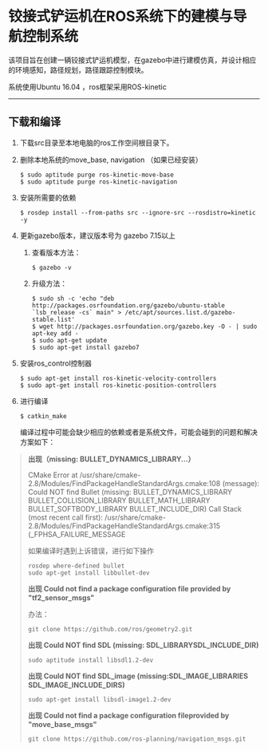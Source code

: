 # 铰接式铲运机在ROS系统下的建模与导航控制系统

该项目旨在创建一辆铰接式铲运机模型，在gazebo中进行建模仿真，并设计相应的环境感知，路径规划，路径跟踪控制模块。

系统使用Ubuntu 16.04 ，ros框架采用ROS-kinetic

---

## 下载和编译

1. 下载src目录至本地电脑的ros工作空间根目录下。

2. 删除本地系统的move_base, navigation （如果已经安装）

   ``` shell
   $ sudo aptitude purge ros-kinetic-move-base
   $ sudo aptitude purge ros-kinetic-navigation
   ```

   

3. 安装所需要的依赖

   ```shell
   $ rosdep install --from-paths src --ignore-src --rosdistro=kinetic -y
   ```

4. 更新gazebo版本，建议版本号为 gazebo 7.15以上

   1. 查看版本方法：

      ```shell
      $ gazebo -v
      ```

   2. 升级方法：

      ```shell
      $ sudo sh -c 'echo "deb http://packages.osrfoundation.org/gazebo/ubuntu-stable `lsb_release -cs` main" > /etc/apt/sources.list.d/gazebo-stable.list'
      $ wget http://packages.osrfoundation.org/gazebo.key -O - | sudo apt-key add -
      $ sudo apt-get update
      $ sudo apt-get install gazebo7
      ```

5. 安装ros_control控制器

   ```shell
   $ sudo apt-get install ros-kinetic-velocity-controllers 
   $ sudo apt-get install ros-kinetic-position-controllers 
   ```

6. 进行编译 

   ```shell
   $ catkin_make
   ```

   编译过程中可能会缺少相应的依赖或者是系统文件，可能会碰到的问题和解决方案如下：

   >
>
   >**出现（missing: BULLET_DYNAMICS_LIBRARY...）**
   >
   >CMake Error at /usr/share/cmake-2.8/Modules/FindPackageHandleStandardArgs.cmake:108 (message):
   >Could NOT find Bullet (missing: BULLET_DYNAMICS_LIBRARY
   >BULLET_COLLISION_LIBRARY BULLET_MATH_LIBRARY BULLET_SOFTBODY_LIBRARY
   >BULLET_INCLUDE_DIR)
>Call Stack (most recent call first):
   >/usr/share/cmake-2.8/Modules/FindPackageHandleStandardArgs.cmake:315 (_FPHSA_FAILURE_MESSAGE
>
   >如果编译时遇到上诉错误，进行如下操作
   >
   >```
   >rosdep where-defined bullet
>sudo apt-get install libbullet-dev
   >```
>
   > **出现 Could not find a package configuration file provided by "tf2_sensor_msgs"**
>
   >办法：
   >
   >```
>git clone https://github.com/ros/geometry2.git
   >```
>
   >
>
   > **出现 Could NOT find SDL (missing: SDL_LIBRARYSDL_INCLUDE_DIR)**
   >
   >```
>sudo aptitude install libsdl1.2-dev
   >```
>
   > **出现 Could NOT find SDL_image (missing:SDL_IMAGE_LIBRARIES SDL_IMAGE_INCLUDE_DIRS)**
   >
   >```
>sudo apt-get install libsdl-image1.2-dev 
   >```
>
   > **出现  Could not find a package configuration fileprovided by "move_base_msgs"**
   >
   >```
>git clone https://github.com/ros-planning/navigation_msgs.git
   >```
   >
   >

   